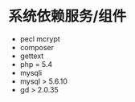 # 系统依赖服务/组件

- pecl mcrypt
- composer
- gettext
- php = 5.4
- mysqli
- mysql > 5.6.10
- gd > 2.0.35

